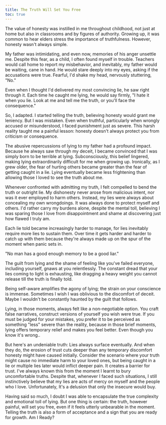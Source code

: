 ```yaml
---
title: The Truth Will Set You Free
toc: true
---
```

The value of honesty was instilled in me throughout childhood, not just at home but also in classrooms and by figures of authority. Growing up, it was common to hear elders stress the importance of truthfulness. However, honesty wasn't always simple.

My father was intimidating, and even now, memories of his anger unsettle me. Despite this fear, as a child, I often found myself in trouble. Teachers would call home to report my misbehavior, and inevitably, my father would be waiting, cane in hand. He would stare deeply into my eyes, asking if the accusations were true. Fearful, I'd shake my head, nervously stuttering, "No."

Even when I thought I'd delivered my most convincing lie, he saw right through it. Each time he caught me lying, he would say firmly, "I hate it when you lie. Look at me and tell me the truth, or you'll face the consequence."

So, I adapted. I started telling the truth, believing honesty would grant me leniency. But I was mistaken. Even when truthful, particularly when wrongly accused or misunderstood, I faced punishment just as severe. This harsh reality taught me a painful lesson: honesty doesn't always protect you from criticism or consequence.

The abusive repercussions of lying to my father had a profound impact. Because he always saw through my deceit, I became convinced that I was simply born to be terrible at lying. Subconsciously, this belief lingered, making lying extraordinarily difficult for me when growing up. Ironically, as I grew older, the fear of hurting others became greater than the fear of getting caught in a lie. Lying eventually became less frightening than allowing those I loved to see the truth about me. 

Whenever confronted with admitting my truth, I felt compelled to bend the truth or outright lie. My dishonesty never arose from malicious intent, nor was it ever employed to harm others. Instead, my lies were always about concealing my own wrongdoings. It was always done to protect myself and others. I'd rather carry my burdens alone, despite the mental toll, believing I was sparing those I love from disappointment and shame at discovering just how flawed I truly am.

Each lie told became increasingly harder to manage, for lies inevitably require more lies to sustain them. Over time it gets harder and harder to catch up with them because they're always made up on the spur of the moment when panic sets in.

"No man has a good enough memory to be a good liar."

The guilt from lying and the shame of feeling like you've failed everyone, including yourself, gnaws at you relentlessly. The constant dread that your lies coming to light is exhausting, like dragging a heavy weight you cannot release till the truth is finally told.

Being self-aware amplifies the agony of lying; the strain on your conscience is immense. Sometimes I wish I was oblivious to the discomfort of deceit. Maybe I wouldn't be constantly haunted by the guilt that follows.

Lying, in those moments, always felt like a non-negotiable option. You craft false narratives, construct versions of yourself you wish were true. If you must be judged for your mistakes, you prefer it to be perceived as something "less" severe than the reality, because in those brief moments, lying offers temporary relief and makes you feel better. Even though you know it's wrong..

But here's an undeniable truth: Lies always surface eventually. And when they do, the erosion of trust cuts deeper than any temporary discomfort honesty might have caused initially. Consider the scenario where your truth might cause no immediate harm to your loved ones, but being caught in a lie or multiple lies later would inflict deeper pain. It creates a barrier for trust. I've always known this from the moment I learnt to bury uncomfortable truths. Despite that, whenever I faced such situations, I still instinctively believe that my lies are acts of mercy on myself and the people who I love. Unfortunately, It's a delusion that only the insecure would buy.

Having said so much, I doubt I was able to encapsulate the true complexity and emotional toll of lying. But one thing is certain: the truth, however painful, will set you free, even if it feels utterly unbearable in the moment. Telling the truth is also a form of acceptance and a sign that you are ready for growth. Am I Ready?
